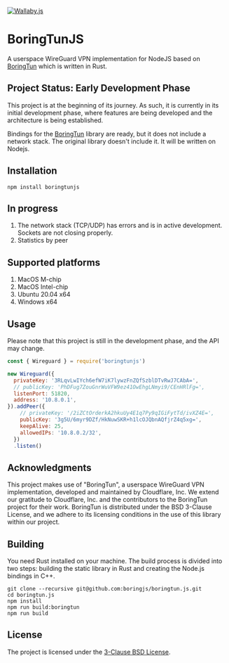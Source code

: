 [![Wallaby.js](https://img.shields.io/badge/wallaby.js-powered-blue.svg?style=for-the-badge&logo=github)](https://wallabyjs.com/oss/)

# BoringTunJS

A userspace WireGuard VPN implementation for NodeJS based on [BoringTun](https://github.com/cloudflare/boringtun) which is written in Rust.

## Project Status: Early Development Phase

This project is at the beginning of its journey. As such, it is currently in its initial development phase, where features are being developed and the architecture is being established.

Bindings for the [BoringTun](https://github.com/cloudflare/boringtun) library are ready, but it does not include a network stack. The original library doesn't include it. It will be written on Nodejs.

## Installation

```shell
npm install boringtunjs
```

## In progress

1. The network stack (TCP/UDP) has errors and is in active development. Sockets are not closing properly.
2. Statistics by peer

## Supported platforms

1. MacOS M-chip
2. MacOS Intel-chip
3. Ubuntu 20.04 x64
4. Windows x64

## Usage

Please note that this project is still in the development phase, and the API may change.

```js
const { Wireguard } = require('boringtunjs')

new Wireguard({
  privateKey: '3RLqvLwIYch6efW7iK7lywzFnZQfSzblDTvRwJ7CAbA=',
  // publicKey: 'PhDFug7ZouGnrWuVFW9ez41OwEhgLNmyi9/CEnHRlFg=',
  listenPort: 51820,
  address: '10.8.0.1',
}).addPeer({
    // privateKey: '/2iZCtOrderkA2hkuUy4E1q7Py9qIGiFytTd/ivXZ4E=',
    publicKey: '3g5U/6myr9DZf/HkNuwSKR+h1lcOJQbnAQfjrZ4q5xg=',
    keepAlive: 25,
    allowedIPs: '10.8.0.2/32',
  })
  .listen()
```

## Acknowledgments

This project makes use of "BoringTun", a userspace WireGuard VPN implementation, developed and maintained by Cloudflare, Inc. We extend our gratitude to Cloudflare, Inc. and the contributors to the BoringTun project for their work. BoringTun is distributed under the BSD 3-Clause License, and we adhere to its licensing conditions in the use of this library within our project.

## Building

You need Rust installed on your machine. The build process is divided into two steps: building the static library in Rust and creating the Node.js bindings in C++.

```shell
git clone --recursive git@github.com:boringjs/boringtun.js.git 
cd boringtun.js
npm install
npm run build:boringtun
npm run build
```



## License

The project is licensed under the [3-Clause BSD License](https://opensource.org/licenses/BSD-3-Clause).
